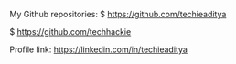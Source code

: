 
My Github repositories:
$ https://github.com/techieaditya 

$ https://github.com/techhackie

Profile link:
https://linkedin.com/in/techieaditya

